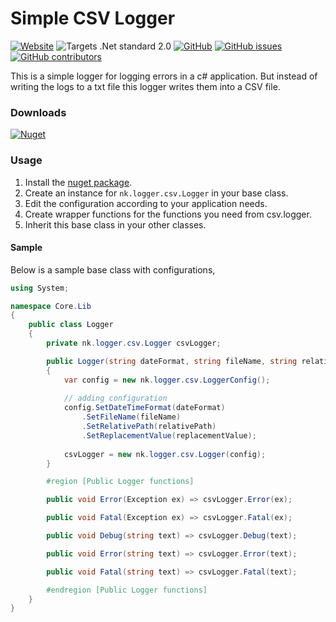 # Simple CSV Logger

[![Website](https://img.shields.io/badge/View-Website-blue.svg?logo=mozilla%20firefox&style=flat-square)](https://kolappan.dev/project/simple-csv-logger)
![Targets .Net standard 2.0](https://img.shields.io/badge/Targets-.Net%20Standard%202.0-blue?logo=.net&style=flat-square)
[![GitHub](https://img.shields.io/github/license/kolappannathan/simple-csv-logger.svg?style=flat-square)](#)
[![GitHub issues](https://img.shields.io/github/issues/kolappannathan/simple-csv-logger.svg?style=flat-square)](#)
[![GitHub contributors](https://img.shields.io/github/contributors/kolappannathan/simple-csv-logger.svg?color=orange&style=flat-square)](#)

This is a simple logger for logging errors in a c# application. But instead of writing the logs to a txt file this logger writes them into a CSV file.

### Downloads

[![Nuget](https://img.shields.io/nuget/v/nk.logger.csv.svg?logo=nuget&style=flat-square)](https://www.nuget.org/packages/nk.logger.csv/)

### Usage
 1. Install the [nuget package](https://www.nuget.org/packages/nk.logger.csv/).
 2. Create an instance for `nk.logger.csv.Logger` in your base class.
 3. Edit the configuration according to your application needs.
 4. Create wrapper functions for the functions you need from csv.logger.
 5. Inherit this base class in your other classes.

#### Sample

Below is a sample base class with configurations,

```csharp
using System;

namespace Core.Lib
{
    public class Logger
    {
        private nk.logger.csv.Logger csvLogger;

        public Logger(string dateFormat, string fileName, string relativePath = "", char replacementValue = ';')
        {
            var config = new nk.logger.csv.LoggerConfig();
            
            // adding configuration
            config.SetDateTimeFormat(dateFormat)
                .SetFileName(fileName)
                .SetRelativePath(relativePath)
                .SetReplacementValue(replacementValue);
            
            csvLogger = new nk.logger.csv.Logger(config);
        }

        #region [Public Logger functions]

        public void Error(Exception ex) => csvLogger.Error(ex);

        public void Fatal(Exception ex) => csvLogger.Fatal(ex);

        public void Debug(string text) => csvLogger.Debug(text);

        public void Error(string text) => csvLogger.Error(text);

        public void Fatal(string text) => csvLogger.Fatal(text);

        #endregion [Public Logger functions]
    }
}
```
